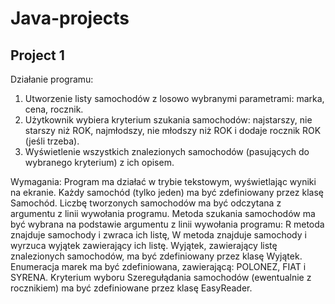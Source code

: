 # Java-projects

## Project 1
Działanie programu:
1. Utworzenie listy samochodów z losowo wybranymi parametrami: marka, cena, rocznik.
2. Użytkownik wybiera kryterium szukania samochodów: najstarszy, nie starszy niż ROK, najmłodszy, nie młodszy niż ROK i dodaje rocznik ROK (jeśli trzeba).
3. Wyświetlenie wszystkich znalezionych samochodów (pasujących do wybranego kryterium) z ich opisem.

Wymagania: 
Program ma działać w trybie tekstowym, wyświetlając wyniki na ekranie. 
Każdy samochód (tylko jeden) ma być zdefiniowany przez klasę Samochód. 
Liczbę tworzonych samochodów ma być odczytana z argumentu z linii wywołania programu. 
Metoda szukania samochodów ma być wybrana na podstawie argumentu z linii wywołania programu:
R metoda znajduje samochody i zwraca ich listę,
W metoda znajduje samochody i wyrzuca wyjątek zawierający ich listę. 
Wyjątek, zawierający listę znalezionych samochodów, ma być zdefiniowany przez klasę Wyjątek. 
Enumeracja marek ma być zdefiniowana, zawierającą: POLONEZ, FIAT i SYRENA. Kryterium wyboru Szeregułądania samochodów (ewentualnie z rocznikiem) ma być zdefiniowane przez klasę EasyReader.
